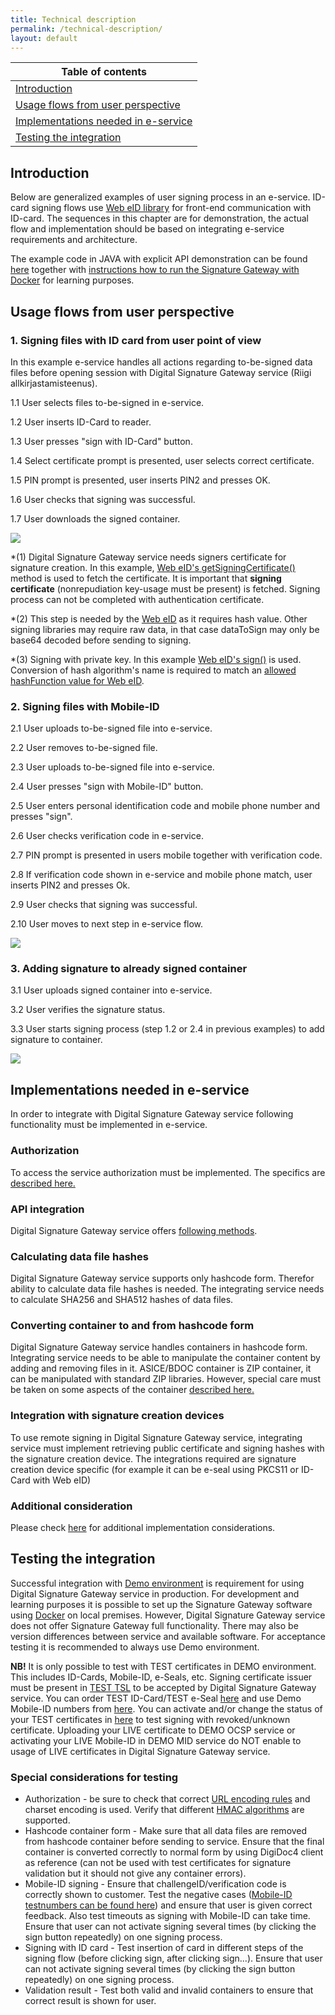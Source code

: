 ```yaml
---
title: Technical description
permalink: /technical-description/
layout: default
---
```

| Table of contents |
|-------------------|
|[Introduction](#introduction)|
|[Usage flows from user perspective](#usage-flows-from-user-perspective)|
|[Implementations needed in e-service](#implementations-needed-in-e-service)|
|[Testing the integration](#testing-the-integration)|

## Introduction

Below are generalized examples of user signing process in an e-service. ID-card signing flows use [Web eID library](https://github.com/web-eid/web-eid.js) for
front-end communication with ID-card. The sequences in this chapter are for demonstration, the actual flow and implementation should be based on integrating e-service
requirements and architecture.

The example code in JAVA with explicit API demonstration can be found [here](https://github.com/open-eid/SiGa/tree/master/siga-sample-application) together with [instructions how to run the Signature Gateway with Docker](https://github.com/open-eid/SiGa#running-siga-with-docker) for learning purposes.

## Usage flows from user perspective

### 1. Signing files with ID card from user point of view

In this example e-service handles all actions regarding to-be-signed data files before opening session with Digital Signature Gateway service (Riigi allkirjastamisteenus).

1.1 User selects files to-be-signed in e-service.

1.2 User inserts ID-Card to reader.

1.3 User presses "sign with ID-Card" button.

1.4 Select certificate prompt is presented, user selects correct certificate.

1.5 PIN prompt is presented, user inserts PIN2 and presses OK.

1.6 User checks that signing was successful.

1.7 User downloads the signed container.

![](../img/ID_card_flow.png)

*(1) Digital Signature Gateway service needs signers certificate for signature creation. In this example, [Web eID's getSigningCertificate()](https://github.com/web-eid/web-eid.js#get-signing-certificate) method is used to fetch the certificate.
It is important that **signing certificate** (nonrepudiation key-usage must be present) is fetched. Signing process can not be completed with authentication certificate. 

*(2) This step is needed by the [Web eID](https://github.com/web-eid/web-eid.js#sign) as it requires hash value. Other signing libraries may require raw data, in that case dataToSign may only be base64 decoded
before sending to signing.

*(3) Signing with private key. In this example [Web eID's sign()](https://github.com/web-eid/web-eid.js#sign) is used. Conversion of hash algorithm's name is required to match an [allowed hashFunction value for Web eID](https://github.com/web-eid/web-eid.js#sign-parameters). 


### 2. Signing files with Mobile-ID

2.1 User uploads to-be-signed file into e-service.

2.2 User removes to-be-signed file.

2.3 User uploads to-be-signed file into e-service.

2.4 User presses "sign with Mobile-ID" button.

2.5 User enters personal identification code and mobile phone number and presses "sign".

2.6 User checks verification code in e-service.

2.7 PIN prompt is presented in users mobile together with verification code.

2.8 If verification code shown in e-service and mobile phone match, user inserts PIN2 and presses Ok.

2.9 User checks that signing was successful.

2.10 User moves to next step in e-service flow.

![](../img/MID_flow.png)


### 3. Adding signature to already signed container

3.1 User uploads signed container into e-service.

3.2 User verifies the signature status.

3.3 User starts signing process (step 1.2 or 2.4 in previous examples) to add signature to container.

![](../img/Add_signature_flow.png)

## Implementations needed in e-service

In order to integrate with Digital Signature Gateway service following functionality must be implemented in e-service.

### Authorization

To access the service authorization must be implemented. The specifics are [described here.](https://github.com/open-eid/SiGa/wiki/Authorization)

### API integration

Digital Signature Gateway service offers [following methods](https://open-eid.github.io/allkirjastamisteenus/json-technical-description/#hashcode-api-description).

### Calculating data file hashes

Digital Signature Gateway service supports only hashcode form. Therefor ability to calculate data file hashes is needed. The integrating service needs to calculate SHA256 and SHA512 hashes of data files.

### Converting container to and from hashcode form

Digital Signature Gateway service handles containers in hashcode form. Integrating service needs to be able to manipulate the container content by adding and removing files in it. ASICE/BDOC container is 
ZIP container, it can be manipulated with standard ZIP libraries. However, special care must be taken on some aspects of the container [described here.](https://github.com/open-eid/SiGa/wiki/Hashcode-container-form)

### Integration with signature creation devices

To use remote signing in Digital Signature Gateway service, integrating service must implement retrieving public certificate and signing hashes with the signature creation device. 
The integrations required are signature creation device specific (for example it can be e-seal using PKCS11 or ID-Card with Web eID) 

### Additional consideration

Please check [here](https://github.com/open-eid/SiGa/wiki/Best-practices) for additional implementation considerations.

## Testing the integration

Successful integration with [Demo environment](https://www.ria.ee/riigi-infosusteem/elektrooniline-identiteet-ja-usaldusteenused/digiallkirja-serverteenused#allkirjastamisteenus) is requirement for using Digital Signature Gateway service in production.
For development and learning purposes it is possible to set up the Signature Gateway software using [Docker](https://github.com/open-eid/SiGa#running-siga-with-docker) on local premises.
However, Digital Signature Gateway service does not offer Signature Gateway full functionality. There may also be version differences between service and available software. 
For acceptance testing it is recommended to always use Demo environment.

**NB!** It is only possible to test with TEST certificates in DEMO environment. This includes ID-Cards, Mobile-ID, e-Seals, etc. Signing certificate issuer must be present in [TEST TSL](https://github.com/open-eid/test-TL/blob/master/EE_T.xml) to be accepted by 
Digital Signature Gateway service. You can order TEST ID-Card/TEST e-Seal [here](https://www.skidsolutions.eu/en/services/testcard/) and use Demo Mobile-ID numbers from [here](https://github.com/SK-EID/MID/wiki/Test-number-for-automated-testing-in-DEMO).
You can activate and/or change the status of your TEST certificates in [here](https://demo.sk.ee/upload_cert/) to test signing with revoked/unknown certificate.
Uploading your LIVE certificate to DEMO OCSP service or activating your LIVE Mobile-ID in DEMO MID service do NOT enable to usage of LIVE certificates in Digital Signature Gateway service. 

### Special considerations for testing

* Authorization - be sure to check that correct [URL encoding rules](https://github.com/open-eid/SiGa/wiki/Authorization#url-encoding-rules) and charset encoding is used. Verify that different [HMAC algorithms](https://github.com/open-eid/SiGa/wiki/Authorization#headers) are supported.
* Hashcode container form - Make sure that all data files are removed from hashcode container before sending to service. Ensure that the final container is converted correctly to normal form by using DigiDoc4 client as reference (can not be used with test certificates for signature validation but it should not give any container errors).
* Mobile-ID signing - Ensure that challengeID/verification code is correctly shown to customer. Test the negative cases ([Mobile-ID testnumbers can be found here](https://github.com/SK-EID/MID/wiki/Test-number-for-automated-testing-in-DEMO)) and ensure that user is given correct feedback. Also test timeouts as signing with Mobile-ID can take time. Ensure that user can not activate signing several times (by clicking the sign button repeatedly) on one signing process.
* Signing with ID card - Test insertion of card in different steps of the signing flow (before clicking sign, after clicking sign...). Ensure that user can not activate signing several times (by clicking the sign button repeatedly) on one signing process.
* Validation result - Test both valid and invalid containers to ensure that correct result is shown for user.
